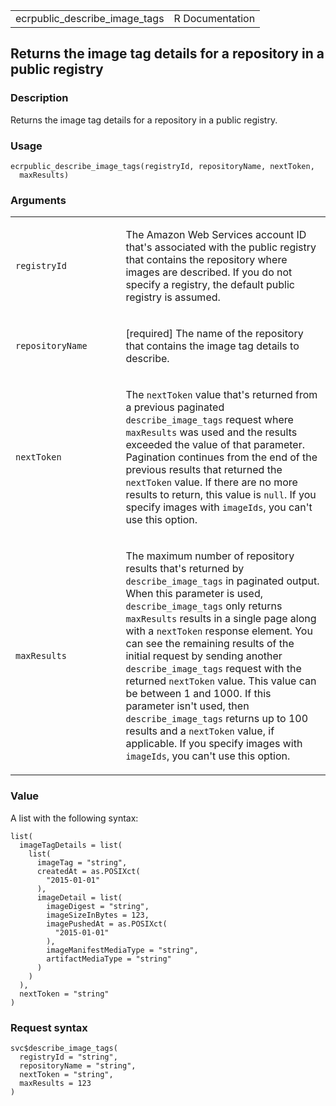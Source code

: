 <table style="width: 100%;">
<tbody>
<tr class="odd">
<td>ecrpublic_describe_image_tags</td>
<td style="text-align: right;">R Documentation</td>
</tr>
</tbody>
</table>

## Returns the image tag details for a repository in a public registry

### Description

Returns the image tag details for a repository in a public registry.

### Usage

    ecrpublic_describe_image_tags(registryId, repositoryName, nextToken,
      maxResults)

### Arguments

<table>
<colgroup>
<col style="width: 35%" />
<col style="width: 65%" />
</colgroup>
<tbody>
<tr class="odd">
<td><code
id="ecrpublic_describe_image_tags_:_registryId">registryId</code></td>
<td><p>The Amazon Web Services account ID that's associated with the
public registry that contains the repository where images are described.
If you do not specify a registry, the default public registry is
assumed.</p></td>
</tr>
<tr class="even">
<td><code
id="ecrpublic_describe_image_tags_:_repositoryName">repositoryName</code></td>
<td><p>[required] The name of the repository that contains the image tag
details to describe.</p></td>
</tr>
<tr class="odd">
<td><code
id="ecrpublic_describe_image_tags_:_nextToken">nextToken</code></td>
<td><p>The <code>nextToken</code> value that's returned from a previous
paginated <code>describe_image_tags</code> request where
<code>maxResults</code> was used and the results exceeded the value of
that parameter. Pagination continues from the end of the previous
results that returned the <code>nextToken</code> value. If there are no
more results to return, this value is <code>null</code>. If you specify
images with <code>imageIds</code>, you can't use this option.</p></td>
</tr>
<tr class="even">
<td><code
id="ecrpublic_describe_image_tags_:_maxResults">maxResults</code></td>
<td><p>The maximum number of repository results that's returned by
<code>describe_image_tags</code> in paginated output. When this
parameter is used, <code>describe_image_tags</code> only returns
<code>maxResults</code> results in a single page along with a
<code>nextToken</code> response element. You can see the remaining
results of the initial request by sending another
<code>describe_image_tags</code> request with the returned
<code>nextToken</code> value. This value can be between 1 and 1000. If
this parameter isn't used, then <code>describe_image_tags</code> returns
up to 100 results and a <code>nextToken</code> value, if applicable. If
you specify images with <code>imageIds</code>, you can't use this
option.</p></td>
</tr>
</tbody>
</table>

### Value

A list with the following syntax:

    list(
      imageTagDetails = list(
        list(
          imageTag = "string",
          createdAt = as.POSIXct(
            "2015-01-01"
          ),
          imageDetail = list(
            imageDigest = "string",
            imageSizeInBytes = 123,
            imagePushedAt = as.POSIXct(
              "2015-01-01"
            ),
            imageManifestMediaType = "string",
            artifactMediaType = "string"
          )
        )
      ),
      nextToken = "string"
    )

### Request syntax

    svc$describe_image_tags(
      registryId = "string",
      repositoryName = "string",
      nextToken = "string",
      maxResults = 123
    )
